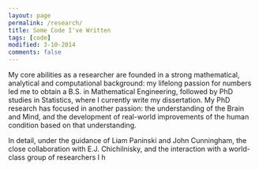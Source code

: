 ```yaml
---
layout: page
permalink: /research/
title: Some Code I've Written
tags: [code]
modified: 3-10-2014
comments: false
---
```



My core abilities as a researcher are founded in a strong mathematical, analytical and computational background: my lifelong passion for numbers led me to obtain a B.S. in Mathematical Engineering, followed by  PhD studies in Statistics, where I currently write my dissertation. My PhD research has focused in another passion: the understanding of the Brain and Mind, and the development of real-world improvements of the human condition based on that understanding.

In detail, under the guidance of Liam Paninski and John Cunningham, the close collaboration with E.J. Chichilnisky, and the interaction with a world-class group of researchers I h
